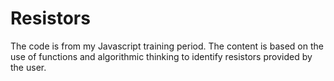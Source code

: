 # Resistors


The code is from my Javascript training period. The content is based on the use of functions and algorithmic thinking to identify resistors provided by the user.
